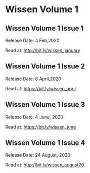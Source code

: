 # Wissen Volume 1


## Wissen Volume 1 Issue 1
Release Date: 4 Feb,2020

Read at: http://bit.ly/wissen_january


## Wissen Volume 1 Issue 2
Release Date: 8 April,2020

Read at: https://bit.ly/wissen_april


## Wissen Volume 1 Issue 3
Release Date: 4 June, 2020

Read at: https://bit.ly/wissen_june


## Wissen Volume 1 Issue 4
Release Date: 24 August, 2020

Read at: http://bit.ly/wissen_august20
